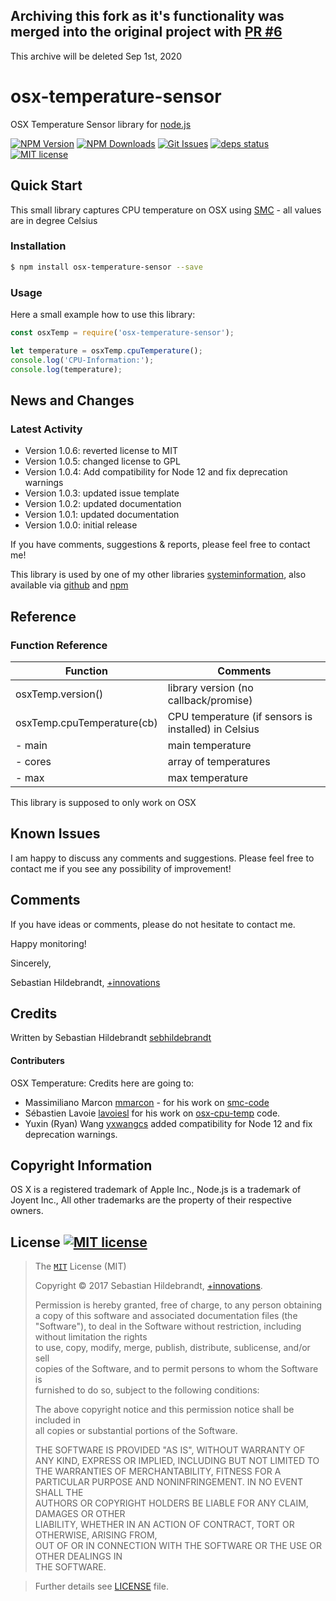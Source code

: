 ## Archiving this fork as it's functionality was merged into the original project with [PR #6](https://github.com/sebhildebrandt/osx-temperature-sensor/pull/6)  
This archive will be deleted Sep 1st, 2020

# osx-temperature-sensor

OSX Temperature Sensor library for [node.js][nodejs-url]

  [![NPM Version][npm-image]][npm-url]
  [![NPM Downloads][downloads-image]][downloads-url]
  [![Git Issues][issues-img]][issues-url]
  [![deps status][daviddm-img]][daviddm-url]
  [![MIT license][license-img]][license-url]

## Quick Start

This small library captures CPU temperature on OSX using [SMC][smc-code-url] - all values are in degree Celsius

### Installation

```bash
$ npm install osx-temperature-sensor --save
```

### Usage

Here a small example how to use this library:

```js
const osxTemp = require('osx-temperature-sensor');

let temperature = osxTemp.cpuTemperature();
console.log('CPU-Information:');
console.log(temperature);
```

## News and Changes

### Latest Activity

- Version 1.0.6: reverted license to MIT
- Version 1.0.5: changed license to GPL
- Version 1.0.4: Add compatibility for Node 12 and fix deprecation warnings
- Version 1.0.3: updated issue template
- Version 1.0.2: updated documentation
- Version 1.0.1: updated documentation
- Version 1.0.0: initial release

If you have comments, suggestions & reports, please feel free to contact me!

This library is used by one of my other libraries [systeminformation][systeminformation-github-url], also available via [github][systeminformation-github-url] and [npm][systeminformation-npm-url]


## Reference

### Function Reference

| Function        | Comments |
| --------------- | -------- |
| osxTemp.version() | library version (no callback/promise) |
| osxTemp.cpuTemperature(cb) | CPU temperature (if sensors is installed) in Celsius |
| - main | main temperature |
| - cores | array of temperatures |
| - max | max temperature |

This library is supposed to only work on OSX

## Known Issues

I am happy to discuss any comments and suggestions. Please feel free to contact me if you see any possibility of improvement!

## Comments

If you have ideas or comments, please do not hesitate to contact me.


Happy monitoring!

Sincerely,

Sebastian Hildebrandt, [+innovations](http://www.plus-innovations.com)

## Credits

Written by Sebastian Hildebrandt [sebhildebrandt](https://github.com/sebhildebrandt)

#### Contributers

OSX Temperature: Credits here are going to:

- Massimiliano Marcon [mmarcon](https://github.com/mmarcon) - for his work on [smc-code][smc-code-url]
- Sébastien Lavoie [lavoiesl](https://github.com/lavoiesl) for his work on [osx-cpu-temp][osx-cpu-temp-url] code.
- Yuxin (Ryan) Wang [yxwangcs](https://github.com/yxwangcs) added compatibility for Node 12 and fix deprecation warnings.

## Copyright Information

OS X is a registered trademark of Apple Inc., Node.js is a trademark of Joyent Inc.,
All other trademarks are the property of their respective owners.

## License [![MIT license][license-img]][license-url]

>The [`MIT`][license-url] License (MIT)
>
>Copyright &copy; 2017 Sebastian Hildebrandt, [+innovations](http://www.plus-innovations.com).
>
>Permission is hereby granted, free of charge, to any person obtaining a copy
>of this software and associated documentation files (the "Software"), to deal
>in the Software without restriction, including without limitation the rights		
>to use, copy, modify, merge, publish, distribute, sublicense, and/or sell		
>copies of the Software, and to permit persons to whom the Software is		
>furnished to do so, subject to the following conditions:		
>  
>The above copyright notice and this permission notice shall be included in		
>all copies or substantial portions of the Software.
>
>THE SOFTWARE IS PROVIDED "AS IS", WITHOUT WARRANTY OF ANY KIND, EXPRESS OR
>IMPLIED, INCLUDING BUT NOT LIMITED TO THE WARRANTIES OF MERCHANTABILITY,
>FITNESS FOR A PARTICULAR PURPOSE AND NONINFRINGEMENT. IN NO EVENT SHALL THE		
>AUTHORS OR COPYRIGHT HOLDERS BE LIABLE FOR ANY CLAIM, DAMAGES OR OTHER		
>LIABILITY, WHETHER IN AN ACTION OF CONTRACT, TORT OR OTHERWISE, ARISING FROM,		
>OUT OF OR IN CONNECTION WITH THE SOFTWARE OR THE USE OR OTHER DEALINGS IN		
>THE SOFTWARE.
 
>Further details see [LICENSE](LICENSE) file.


[npm-image]: https://img.shields.io/npm/v/osx-temperature-sensor.svg?style=flat-square
[npm-url]: https://npmjs.org/package/osx-temperature-sensor
[downloads-image]: https://img.shields.io/npm/dm/osx-temperature-sensor.svg?style=flat-square
[downloads-url]: https://npmjs.org/package/osx-temperature-sensor

[license-url]: https://github.com/sebhildebrandt/osx-temperature-sensor/blob/master/LICENSE
[license-img]: https://img.shields.io/badge/license-MIT-blue.svg?style=flat-square
[npmjs-license]: https://img.shields.io/npm/l/osx-temperature-sensor.svg?style=flat-square
[changelog-url]: https://github.com/sebhildebrandt/osx-temperature-sensor/blob/master/CHANGELOG.md

[nodejs-url]: https://nodejs.org/en/
[docker-url]: https://www.docker.com/

[daviddm-img]: https://img.shields.io/david/sebhildebrandt/osx-temperature-sensor.svg?style=flat-square
[daviddm-url]: https://david-dm.org/sebhildebrandt/osx-temperature-sensor

[issues-img]: https://img.shields.io/github/issues/sebhildebrandt/osx-temperature-sensor.svg?style=flat-square
[issues-url]: https://github.com/sebhildebrandt/osx-temperature-sensor/issues

[systeminformation-npm-url]: https://npmjs.org/package/systeminformation
[systeminformation-github-url]: https://github.com/sebhildebrandt/systeminformation

[smc-code-url]: https://github.com/pcafstockf/osx-temperature-sensor
[osx-cpu-temp-url]: https://github.com/lavoiesl/osx-cpu-temp
